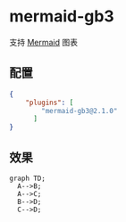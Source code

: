 # mermaid-gb3

支持 [Mermaid](https://www.yuque.com/gendloop/learningnotes/mermaid-guide) 图表

## 配置

```json
{
    "plugins": [
        "mermaid-gb3@2.1.0"
      ]
}
```

## 效果

```mermaid
graph TD;
  A-->B;
  A-->C;
  B-->D;
  C-->D;
```

